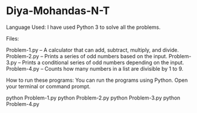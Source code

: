 # Diya-Mohandas-N-T

Language Used:
I have used Python 3 to solve all the problems.

Files:

Problem-1.py – A calculator that can add, subtract, multiply, and divide.
Problem-2.py – Prints a series of odd numbers based on the input.
Problem-3.py – Prints a conditional series of odd numbers depending on the input.
Problem-4.py – Counts how many numbers in a list are divisible by 1 to 9.

How to run these programs:
You can run the programs using Python.
Open your terminal or command prompt.

python Problem-1.py
python Problem-2.py
python Problem-3.py
python Problem-4.py
